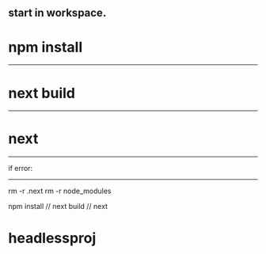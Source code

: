 start in workspace.
----
# npm install
----
# next build
----
# next
----

if error:

---
rm -r .next
rm -r node_modules

npm install 
//
next build
//
next
# headlessproj
